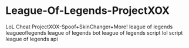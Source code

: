 # League-Of-Legends-ProjectXOX
LoL Cheat ProjectXOX-Spoof+SkinChanger+More! league of legends leagueoflegends league of legends bot league of legends script lol script league of legends api
